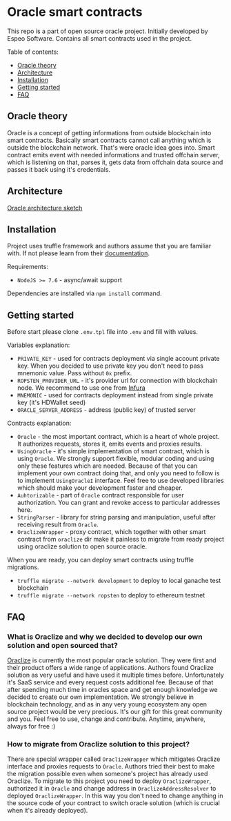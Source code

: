 # Oracle smart contracts
This repo is a part of open source oracle project. Initially developed by Espeo Software. Contains all smart contracts used in the project.

Table of contents:
- [Oracle theory](#oracle-theory)
- [Architecture](#architecture)
- [Installation](#installation)
- [Getting started](#getting-started)
- [FAQ](#faq)

## Oracle theory
Oracle is a concept of getting informations from outside blockchain into smart contracts. Basically smart contracts cannot call anything which is outside the blockchain network. That's were oracle idea goes into. Smart contract emits event with needed informations and trusted offchain server, which is listening on that, parses it, gets data from offchain data source and passes it back using it's credentials.

## Architecture
[Oracle architecture sketch](images/OracleArchitecture.png) 

## Installation
Project uses truffle framework and authors assume that you are familiar with. If not please learn from their [documentation](https://truffleframework.com/docs/truffle/overview).

Requirements:
- `NodeJS >= 7.6` - async/await support

Dependencies are installed via `npm install` command.

## Getting started
Before start please clone `.env.tpl` file into `.env` and fill with values.

Variables explanation:
- `PRIVATE_KEY` - used for contracts deployment via single account private key. When you decided to use private key you don't need to pass mnemonic value. Pass without `0x` prefix.
- `ROPSTEN_PROVIDER_URL` - it's provider url for connection with blockchain node. We recommend to use one from [Infura](https://infura.io/)
- `MNEMONIC` - used for contracts deployment instead from single private key (it's HDWallet seed)
- `ORACLE_SERVER_ADDRESS` - address (public key) of trusted server

Contracts explanation:
- `Oracle` - the most important contract, which is a heart of whole project. It authorizes requests, stores it, emits events and proxies results.
- `UsingOracle` - it's simple implementation of smart contract, which is using `Oracle`. We strongly support flexible, modular coding and using only these features which are needed. Because of that you can implement your own contract doing that, and only you need to follow is to implement `UsingOracleI` interface. Feel free to use developed libraries which should make your development faster and cheaper.
- `Auhtorizable` - part of `Oracle` contract responsible for user authorization. You can grant and revoke access to particular addresses here.
- `StringParser` - library for string parsing and manipulation, useful after receiving result from `Oracle`.
- `OraclizeWrapper` - proxy contract, which together with other smart contract from `oraclize` dir make it painless to migrate from ready project using oraclize solution to open source oracle.


When you are ready, you can deploy smart contracts using truffle migrations.
- `truffle migrate --network development` to deploy to local ganache test blockchain
- `truffle migrate --network ropsten` to deploy to ethereum testnet

## FAQ
### What is Oraclize and why we decided to develop our own solution and open sourced that?
[Oraclize](http://www.oraclize.it/) is currently the most popular oracle solution. They were first and their product offers a wide range of applications.
Authors found Oraclize solution as very useful and have used it multiple times before. Unfortunately it's SaaS service and every request costs additional fee. 
Because of that after spending much time in oracles space and get enough knowledge we decided to create our own implementation.
We strongly believe in blockchain technology, and as in any very young ecosystem any open source project would be very precious.
It's our gift for this great community and you. Feel free to use, change and contribute. Anytime, anywhere, always for free :)
### How to migrate from Oraclize solution to this project?
There are special wrapper called `OraclizeWrapper` which mitigates Oraclize interface and proxies requests to `Oracle`. 
Authors tried their best to make the migration possible even when someone's project has already used Oraclize. 
To migrate to this project you need to deploy `OraclizeWrapper`, authorized it in `Oracle` and change address in `OraclizeAddressResolver` to deployed `OraclizeWrapper`. 
In this way you don't need to change anything in the source code of your contract to switch oracle solution (which is crucial when it's already deployed).
